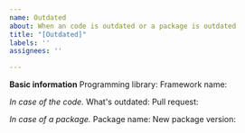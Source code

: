 ```yaml
---
name: Outdated
about: When an code is outdated or a package is outdated
title: "[Outdated]"
labels: ''
assignees: ''

---
```


**Basic information**
Programming library:
Framework name:

*In case of the code.*
What's outdated:
Pull request:

*In case of a package.*
Package name:
New package version:
